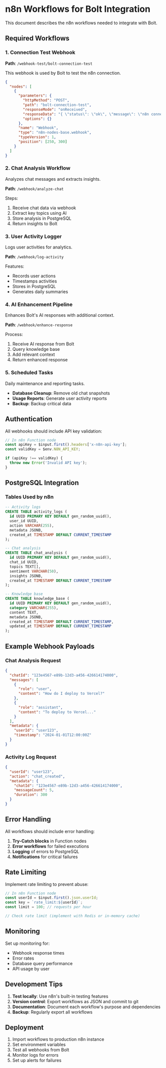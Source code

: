 # n8n Workflows for Bolt Integration

This document describes the n8n workflows needed to integrate with Bolt.

## Required Workflows

### 1. Connection Test Webhook

**Path**: `/webhook-test/bolt-connection-test`

This webhook is used by Bolt to test the n8n connection.

```json
{
  "nodes": [
    {
      "parameters": {
        "httpMethod": "POST",
        "path": "bolt-connection-test",
        "responseMode": "onReceived",
        "responseData": "{ \"status\": \"ok\", \"message\": \"n8n connection successful\" }",
        "options": {}
      },
      "name": "Webhook",
      "type": "n8n-nodes-base.webhook",
      "typeVersion": 1,
      "position": [250, 300]
    }
  ]
}
```

### 2. Chat Analysis Workflow

Analyzes chat messages and extracts insights.

**Path**: `/webhook/analyze-chat`

Steps:
1. Receive chat data via webhook
2. Extract key topics using AI
3. Store analysis in PostgreSQL
4. Return insights to Bolt

### 3. User Activity Logger

Logs user activities for analytics.

**Path**: `/webhook/log-activity`

Features:
- Records user actions
- Timestamps activities
- Stores in PostgreSQL
- Generates daily summaries

### 4. AI Enhancement Pipeline

Enhances Bolt's AI responses with additional context.

**Path**: `/webhook/enhance-response`

Process:
1. Receive AI response from Bolt
2. Query knowledge base
3. Add relevant context
4. Return enhanced response

### 5. Scheduled Tasks

Daily maintenance and reporting tasks.

- **Database Cleanup**: Remove old chat snapshots
- **Usage Reports**: Generate user activity reports
- **Backup**: Backup critical data

## Authentication

All webhooks should include API key validation:

```javascript
// In n8n Function node
const apiKey = $input.first().headers['x-n8n-api-key'];
const validKey = $env.N8N_API_KEY;

if (apiKey !== validKey) {
  throw new Error('Invalid API key');
}
```

## PostgreSQL Integration

### Tables Used by n8n

```sql
-- Activity logs
CREATE TABLE activity_logs (
  id UUID PRIMARY KEY DEFAULT gen_random_uuid(),
  user_id UUID,
  action VARCHAR(255),
  metadata JSONB,
  created_at TIMESTAMP DEFAULT CURRENT_TIMESTAMP
);

-- Chat analysis
CREATE TABLE chat_analysis (
  id UUID PRIMARY KEY DEFAULT gen_random_uuid(),
  chat_id UUID,
  topics TEXT[],
  sentiment VARCHAR(50),
  insights JSONB,
  created_at TIMESTAMP DEFAULT CURRENT_TIMESTAMP
);

-- Knowledge base
CREATE TABLE knowledge_base (
  id UUID PRIMARY KEY DEFAULT gen_random_uuid(),
  category VARCHAR(255),
  content TEXT,
  metadata JSONB,
  created_at TIMESTAMP DEFAULT CURRENT_TIMESTAMP,
  updated_at TIMESTAMP DEFAULT CURRENT_TIMESTAMP
);
```

## Example Webhook Payloads

### Chat Analysis Request

```json
{
  "chatId": "123e4567-e89b-12d3-a456-426614174000",
  "messages": [
    {
      "role": "user",
      "content": "How do I deploy to Vercel?"
    },
    {
      "role": "assistant",
      "content": "To deploy to Vercel..."
    }
  ],
  "metadata": {
    "userId": "user123",
    "timestamp": "2024-01-01T12:00:00Z"
  }
}
```

### Activity Log Request

```json
{
  "userId": "user123",
  "action": "chat_created",
  "metadata": {
    "chatId": "123e4567-e89b-12d3-a456-426614174000",
    "messageCount": 5,
    "duration": 300
  }
}
```

## Error Handling

All workflows should include error handling:

1. **Try-Catch blocks** in Function nodes
2. **Error workflows** for failed executions
3. **Logging** of errors to PostgreSQL
4. **Notifications** for critical failures

## Rate Limiting

Implement rate limiting to prevent abuse:

```javascript
// In n8n Function node
const userId = $input.first().json.userId;
const key = `rate_limit:${userId}`;
const limit = 100; // requests per hour

// Check rate limit (implement with Redis or in-memory cache)
```

## Monitoring

Set up monitoring for:

- Webhook response times
- Error rates
- Database query performance
- API usage by user

## Development Tips

1. **Test locally**: Use n8n's built-in testing features
2. **Version control**: Export workflows as JSON and commit to git
3. **Documentation**: Document each workflow's purpose and dependencies
4. **Backup**: Regularly export all workflows

## Deployment

1. Import workflows to production n8n instance
2. Set environment variables
3. Test all webhooks from Bolt
4. Monitor logs for errors
5. Set up alerts for failures 
